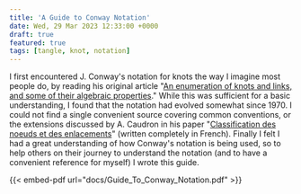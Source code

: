 ```yaml
---
title: 'A Guide to Conway Notation'
date: Wed, 29 Mar 2023 12:33:00 +0000
draft: true
featured: true
tags: [tangle, knot, notation]
---
```


I first encountered J. Conway's notation for knots the way I imagine most people do, by reading his original article "[An enumeration of knots and links, and some of their algebraic properties](https://www.sciencedirect.com/science/article/pii/B9780080129754500345?via%3Dihub)." While this was sufficient for a basic understanding, I found that the notation had evolved somewhat since 1970. I could not find a single convenient source covering common conventions, or the extensions discussed by A. Caudron in his paper "[Classification des noeuds et des enlacements](https://www.semanticscholar.org/paper/Classification-des-noeuds-et-des-enlacements-Caudron/b130a5086c668d2c9d162f5ab56426ee675694fc)" (written completely in French). Finally I felt I had a great understanding of how Conway's notation is being used, so to help others on their journey to understand the notation (and to have a convenient reference for myself) I wrote this guide.

{{< embed-pdf url="docs/Guide_To_Conway_Notation.pdf" >}}
